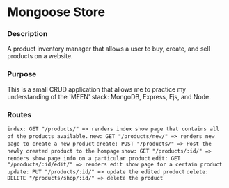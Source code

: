 # Mongoose Store
### Description
A product inventory manager that allows a user to buy, create, and sell products on a website. 

### Purpose
This is a small CRUD application that allows me to practice my understanding of the 'MEEN' stack: MongoDB, Express, Ejs, and Node.

### Routes
`index: GET "/products/" => renders index show page that contains all of the products available.`
`new: GET "/products/new/" => renders new page to create a new product`
`create: POST "/products/" => Post the newly created product to the hompage`
`show: GET "/products/:id/" => renders show page info on a particular product`
`edit: GET "/products/:id/edit/" => renders edit show page for a certain product`
`update: PUT "/products/:id/" => update the edited product`
`delete: DELETE "/products/shop/:id/" => delete the product`